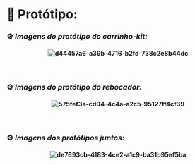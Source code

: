 #  :robot:  **Protótipo:**

### :gear: *Imagens do protótipo do carrinho-kit:* 
<h4 align="center"> 
  
![d44457a6-a39b-4716-b2fd-738c2e8b44dc](https://github.com/user-attachments/assets/987c03bf-3c64-4317-b7ab-c952faf5815e)
</h4> 

<br>

### :gear: *Imagens do protótipo do rebocador:* 

<h4 align="center"> 

  ![575fef3a-cd04-4c4a-a2c5-95127ff4cf39](https://github.com/user-attachments/assets/576cf5c4-7f33-48fe-a03f-b03e9d37d198)
</h4>
<br>

### :gear: *Imagens dos protótipos juntos:* 
<h4 align="center">
  
![de7693cb-4183-4ce2-a1c9-ba31b95ef5ba](https://github.com/user-attachments/assets/e32a0482-c4bb-4818-965d-55693baf5637)
</h4>
